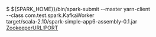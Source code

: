 $ ${SPARK_HOME}}/bin/spark-submit --master yarn-client \
--class com.test.spark.KafkaWorker \
target/scala-2.10/spark-simple-app6-assembly-0.1.jar \
<ZookeeperURL:PORT> \
<TopicName>
